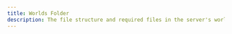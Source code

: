 ```yaml
---
title: Worlds Folder
description: The file structure and required files in the server's worlds directory.
---
```

